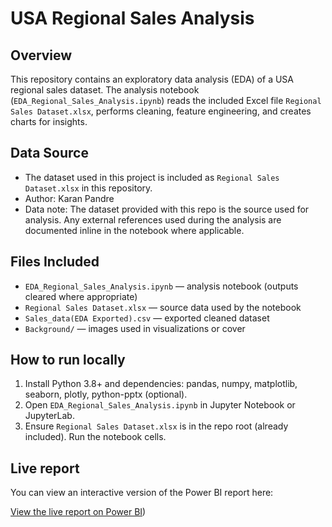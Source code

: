 # USA Regional Sales Analysis

## Overview
This repository contains an exploratory data analysis (EDA) of a USA regional sales dataset. The analysis notebook (`EDA_Regional_Sales_Analysis.ipynb`) reads the included Excel file `Regional Sales Dataset.xlsx`, performs cleaning, feature engineering, and creates charts for insights.

## Data Source
- The dataset used in this project is included as `Regional Sales Dataset.xlsx` in this repository.
- Author: Karan Pandre
- Data note: The dataset provided with this repo is the source used for analysis. Any external references used during the analysis are documented inline in the notebook where applicable.

## Files Included
- `EDA_Regional_Sales_Analysis.ipynb` — analysis notebook (outputs cleared where appropriate)
- `Regional Sales Dataset.xlsx` — source data used by the notebook
- `Sales_data(EDA Exported).csv` — exported cleaned dataset
- `Background/` — images used in visualizations or cover

## How to run locally
1. Install Python 3.8+ and dependencies: pandas, numpy, matplotlib, seaborn, plotly, python-pptx (optional).
2. Open `EDA_Regional_Sales_Analysis.ipynb` in Jupyter Notebook or JupyterLab.
3. Ensure `Regional Sales Dataset.xlsx` is in the repo root (already included). Run the notebook cells.

## Live report
You can view an interactive version of the Power BI report here:

[View the live report on Power BI](https://app.powerbi.com/view?r=eyJrIjoiNzkzOGM0MDYtY2MyNS00N2UwLWExM2QtNDQxNGU4MjFkNTNiIiwidCI6IjZiYWI3NzY1LWMzODctNGQwZC05YmU3LTdmNTY3OTI1MTU5NCIsImMiOjEwfQ%3D%3D&embedImagePlaceholder=true))

